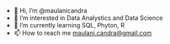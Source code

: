 - 👋 Hi, I’m @maulanicandra
- 👀 I’m interested in Data Analystics and Data Science
- 🌱 I’m currently learning SQL, Phyton, R
- 📫 How to reach me maulani.candra@gmail.com

<!---
maulanicandra/maulanicandra is a ✨ special ✨ repository because its `README.md` (this file) appears on your GitHub profile.
You can click the Preview link to take a look at your changes.
--->
